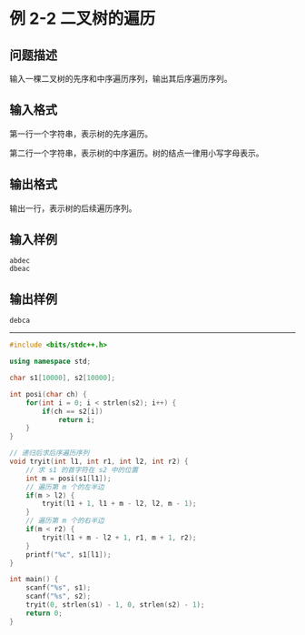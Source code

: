# 例 2-2 二叉树的遍历

## 问题描述
输入一棵二叉树的先序和中序遍历序列，输出其后序遍历序列。
## 输入格式
第一行一个字符串，表示树的先序遍历。

第二行一个字符串，表示树的中序遍历。树的结点一律用小写字母表示。
## 输出格式
输出一行，表示树的后续遍历序列。
## 输入样例
	abdec
	dbeac
## 输出样例
	debca

----

```cpp
#include <bits/stdc++.h>

using namespace std;

char s1[10000], s2[10000];

int posi(char ch) {
    for(int i = 0; i < strlen(s2); i++) {
        if(ch == s2[i])
            return i;
    }
}

// 递归后求后序遍历序列
void tryit(int l1, int r1, int l2, int r2) {
    // 求 s1 的首字符在 s2 中的位置
    int m = posi(s1[l1]);
    // 遍历第 m 个的左半边
    if(m > l2) {
        tryit(l1 + 1, l1 + m - l2, l2, m - 1);
    }
    // 遍历第 m 个的右半边
    if(m < r2) {
        tryit(l1 + m - l2 + 1, r1, m + 1, r2);
    }
    printf("%c", s1[l1]);
}

int main() {
    scanf("%s", s1);
    scanf("%s", s2);
    tryit(0, strlen(s1) - 1, 0, strlen(s2) - 1);
    return 0;
}
```